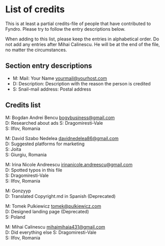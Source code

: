 <!-- SPDX-License-Identifier: MIT -->

# List of credits

This is at least a partial credits-file of people that have contributed to Fyndro.
Please try to follow the entry descriptions below.

When adding to this list, please keep the entries in alphabetical order.
Do not add any entries after Mihai Calinescu. He will be at the end of the file, no matter the circumstances.

## Section entry descriptions

-   M: Mail: Your Name <yourmail@yourhost.com>
-   D: Description: Description with the reason the person is credited
-   S: Snail-mail address: Postal address

## Credits list

M: Bogdan Andrei Bencu <bogybusiness@gmail.com>  
D: Researched about ads
S: Dragomiresti-Vale  
S: Ilfov, Romania

M: David Szabo Nedelea <davidnedelea86@gmail.com>  
D: Suggested platforms for marketing  
S: Joita  
S: Giurgiu, Romania

M: Irina Nicole Andreescu <irinanicole.andreescu@gmail.com>  
D: Spotted typos in this file  
S: Dragomiresti-Vale  
S: Ilfov, Romania

M: Gonzyyp  
D: Translated Copyright.md in Spanish (Deprecated)

M: Tomek Pulkiewicz <tomek@pulkiewicz.com>  
D: Designed landing page (Deprecated)  
S: Poland

M: Mihai Calinescu <mihaimihaia431@gmail.com>  
D: Did everything else
S: Dragomiresti-Vale  
S: Ilfov, Romania